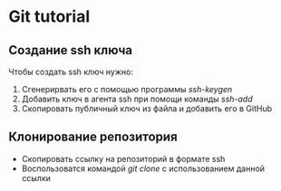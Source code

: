 # Git tutorial

## Создание ssh ключа

Чтобы создать ssh ключ нужно:

1. Сгенерирвать его с помощью программы  _ssh-keygen_
2. Добавить ключ в агента ssh при помощи команды _ssh-add_
3. Скопировать публичный ключ из файла и добавить его в GitHub

## Клонирование репозитория

* Скопировать ссылку на репозиторий в формате ssh
* Воспользоватся командой _git clone_ с использованием данной ссылки